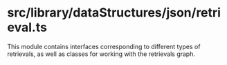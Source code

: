 src/library/dataStructures/json/retrieval.ts
===
This module contains interfaces corresponding to different types of retrievals, as well as classes for working with the
retrievals graph.